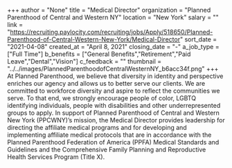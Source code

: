 +++
author = "None"
title = "Medical Director"
organization = "Planned Parenthood of Central and Western NY"
location = "New York"
salary = ""
link = "https://recruiting.paylocity.com/recruiting/jobs/Apply/518650/Planned-Parenthood-of-Central-Western-New-York/Medical-Director"
sort_date = "2021-04-08"
created_at = "April 8, 2021"
closing_date = "-"
a_job_type = ["Full Time"]
b_benefits = ["General Benefits","Retirement","Paid Leave","Dental","Vision"]
c_feedback = ""
thumbnail = "../../images/PlannedParenthoodofCentralWesternNY_b6acc34f.png"
+++
At Planned Parenthood, we believe that diversity in identity and perspective enriches our agency and allows us to better serve our clients. We are committed to workforce diversity and aspire to reflect the communities we serve. To that end, we strongly encourage people of color, LGBTQ identifying individuals, people with disabilities and other underrepresented groups to apply. In support of Planned Parenthood of Central and Western New York (PPCWNY)’s mission, the Medical Director provides leadership for directing the affiliate medical programs and for developing and implementing affiliate medical protocols that are in accordance with the Planned Parenthood Federation of America (PPFA) Medical Standards and Guidelines and the Comprehensive Family Planning and Reproductive Health Services Program (Title X).